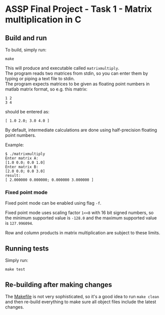 # ASSP Final Project - Task 1 - Matrix multiplication in C
## Build and run
To build, simply run:
```console
make
```
This will produce and executable called `matrixmultiply`.  
The program reads two matrices from stdin, so you can enter them by typing or piping a text file to stdin.  
The program expects matrices to be given as floating point numbers in matlab matrix format, so e.g. this matrix:  
```
1 2
3 4
```
should be entered as:  
```
[ 1.0 2.0; 3.0 4.0 ]
```

By default, intermediate calculations are done using half-precision floating point numbers.

Example:
```console
$ ./matrixmultiply
Enter matrix A:
[1.0 0.0; 0.0 1.0]
Enter matrix B:
[2.0 0.0; 0.0 3.0]
result:
[ 2.000000 0.000000; 0.000000 3.000000 ]
```

### Fixed point mode
Fixed point mode can be enabled using flag `-f`.

Fixed point mode uses scaling factor `1<<8` with 16 bit signed numbers, 
so the minimum supported value is `-128.0` and the maximum supported value is `127.996094`.

Row and column products in matrix multiplication are subject to these limits.

## Running tests
Simply run:
```console
make test
```

## Re-building after making changes
The [Makefile](Makefile) is not very sophisticated, so it's a good idea to run `make clean` and then re-build everything to make sure all object files include the latest changes.
